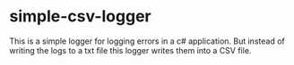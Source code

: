 # simple-csv-logger
This is a simple logger for logging errors in a c# application. But instead of writing the logs to a txt file this logger writes them into a CSV file.
